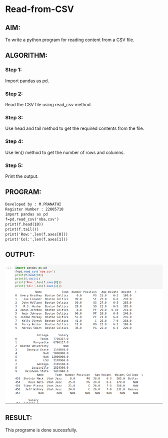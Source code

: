# Read-from-CSV

## AIM:
To write a python program for reading content from a CSV file.

## ALGORITHM:
### Step 1:
Import pandas as pd.
### Step 2:
Read the CSV file using read_csv method.
### Step 3:
Use head and tail method to get the required contents from the file.
### Step 4:
Use len() method to get the number of rows and columns.
### Step 5:
Print the output.
## PROGRAM:
```
Developed by : M.PRANATHI
Register Number : 22005710
import pandas as pd
f=pd.read_csv('nba.csv')
print(f.head(10))
print(f.tail())
print('Row:',len(f.axes[0]))
print('Col:',len(f.axes[1]))
```

## OUTPUT:
!['OUTPUT'](/READFORMCSV.png)

## RESULT:
This programe is done sucessfully.
